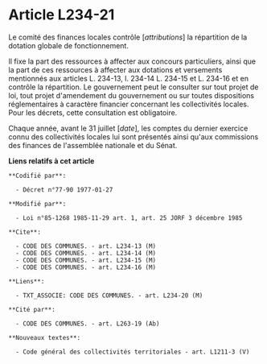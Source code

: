 # Article L234-21

Le comité des finances locales contrôle [*attributions*] la répartition de la dotation globale de fonctionnement.

Il fixe la part des ressources à affecter aux concours particuliers, ainsi que la part de ces ressources à affecter aux
dotations et versements mentionnés aux articles L. 234-13, l. 234-14  L. 234-15 et L. 234-16 et en contrôle la répartition.
Le gouvernement peut le consulter sur tout projet de loi, tout projet d'amendement du gouvernement ou sur toutes dispositions
réglementaires à caractère financier concernant les collectivités locales. Pour les décrets, cette consultation est
obligatoire.

Chaque année, avant le 31 juillet [*date*], les comptes du dernier exercice connu des collectivités locales lui sont
présentés ainsi qu'aux commissions des finances de l'assemblée nationale et du Sénat.

**Liens relatifs à cet article**

	**Codifié par**:

	  - Décret n°77-90 1977-01-27

	**Modifié par**:

	  - Loi n°85-1268 1985-11-29 art. 1, art. 25 JORF 3 décembre 1985

	**Cite**:

	  - CODE DES COMMUNES. - art. L234-13 (M)
	  - CODE DES COMMUNES. - art. L234-14 (M)
	  - CODE DES COMMUNES. - art. L234-15 (M)
	  - CODE DES COMMUNES. - art. L234-16 (M)

	**Liens**:

	  - TXT_ASSOCIE: CODE DES COMMUNES. - art. L234-20 (M)

	**Cité par**:

	  - CODE DES COMMUNES. - art. L263-19 (Ab)

	**Nouveaux textes**:

	  - Code général des collectivités territoriales - art. L1211-3 (V)
